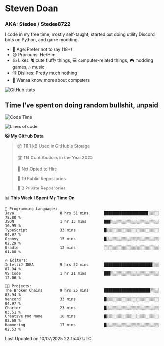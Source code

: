 # Steven Doan
### AKA: Stedee / Stedee8722
I code in my free time, mostly self-taught, started out doing utility Discord bots on Python, and game modding.

- 🤔 Age: Prefer not to say (18+)
- 😄 Pronouns: He/Him
- 👍 Likes: 🐈 cute fluffy things, 💻 computer-related things, 🎮 modding games, 🎶 music
- 👎 Dislikes: Pretty much nothing
- 🥹 Wanna know more about computers

![GitHub stats](https://github-readme-stats-iota-mocha-40.vercel.app/api?username=Stedee8722&show=prs_merged,prs_merged_percentage&show_icons=true&theme=transparent)

## Time I've spent on doing random bullshit, unpaid
<!--START_SECTION:Time I've spent on doing random bullshit, unpaid-->
![Code Time](http://img.shields.io/badge/Code%20Time-297%20hrs%2041%20mins-blue)

![Lines of code](https://img.shields.io/badge/From%20Hello%20World%20I%27ve%20Written-85.1%20thousand%20lines%20of%20code-blue)

**🐱 My GitHub Data** 

> 📦 111.1 kB Used in GitHub's Storage 
 > 
> 🏆 114 Contributions in the Year 2025
 > 
> 🚫 Not Opted to Hire
 > 
> 📜 19 Public Repositories 
 > 
> 🔑 2 Private Repositories 
 > 
📊 **This Week I Spent My Time On** 

```text
💬 Programming Languages: 
Java                     8 hrs 51 mins       ████████████████████░░░░░   78.80 % 
JSON                     1 hr 13 mins        ███░░░░░░░░░░░░░░░░░░░░░░   10.95 % 
TypeScript               33 mins             █░░░░░░░░░░░░░░░░░░░░░░░░   04.97 % 
Groovy                   15 mins             █░░░░░░░░░░░░░░░░░░░░░░░░   02.29 % 
Gradle                   12 mins             ░░░░░░░░░░░░░░░░░░░░░░░░░   01.88 % 

🔥 Editors: 
IntelliJ IDEA            9 hrs 52 mins       ██████████████████████░░░   87.94 % 
VS Code                  1 hr 21 mins        ███░░░░░░░░░░░░░░░░░░░░░░   12.06 % 

🐱‍💻 Projects: 
The Broken Chains        9 hrs 25 mins       █████████████████████░░░░   83.94 % 
Vencord                  33 mins             █░░░░░░░░░░░░░░░░░░░░░░░░   04.97 % 
Charter                  23 mins             █░░░░░░░░░░░░░░░░░░░░░░░░   03.51 % 
Creative Mod Name        18 mins             █░░░░░░░░░░░░░░░░░░░░░░░░   02.68 % 
Hammering                17 mins             █░░░░░░░░░░░░░░░░░░░░░░░░   02.53 % 
```


 Last Updated on 10/07/2025 22:15:47 UTC
<!--END_SECTION:Time I've spent on doing random bullshit, unpaid-->

